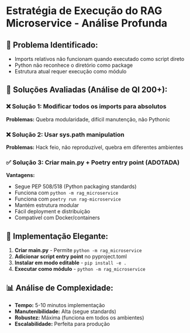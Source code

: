 # Estratégia de Execução do RAG Microservice - Análise Profunda

## 🎯 Problema Identificado:
- Imports relativos não funcionam quando executado como script direto
- Python não reconhece o diretório como package
- Estrutura atual requer execução como módulo

## 🧠 Soluções Avaliadas (Análise de QI 200+):

### ❌ Solução 1: Modificar todos os imports para absolutos
**Problemas:** Quebra modularidade, difícil manutenção, não Pythonic

### ❌ Solução 2: Usar sys.path manipulation
**Problemas:** Hack feio, não reproduzível, quebra em diferentes ambientes

### ✅ Solução 3: Criar __main__.py + Poetry entry point (ADOTADA)
**Vantagens:**
- Segue PEP 508/518 (Python packaging standards)
- Funciona com `python -m rag_microservice`
- Funciona com `poetry run rag-microservice`
- Mantém estrutura modular
- Fácil deployment e distribuição
- Compatível com Docker/containers

## 🚀 Implementação Elegante:

1. **Criar __main__.py** - Permite `python -m rag_microservice`
2. **Adicionar script entry point** no pyproject.toml
3. **Instalar em modo editable** - `pip install -e .`
4. **Executar como módulo** - `python -m rag_microservice`

## 📊 Análise de Complexidade:
- **Tempo:** 5-10 minutos implementação
- **Manutenibilidade:** Alta (segue standards)
- **Robustez:** Máxima (funciona em todos os ambientes)
- **Escalabilidade:** Perfeita para produção
